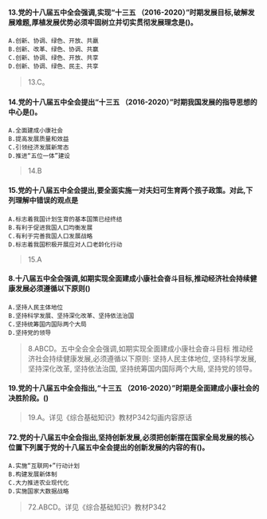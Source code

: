 #### 13.党的十八届五中全会强调,实现“十三五 （2016-2020）”时期发展目标,破解发展难题,厚植发展优势必须牢固树立并切实贯彻发展理念是()。
    A.创新、协调、绿色、开放、共羸
    B.创新、改革、绿色、协调、共赢
    C.创新、协调、绿色、开放、共享
    D.创新、协调、绿色、民主、共享
>   13.C。

#### 14.党的十八届五中全会提出“十三五 （2016-2020）”时期我国发展的指导思想的中心是()。
    A.全面建成小康社会
    B.提高发展质量和效益
    C.引领经济发展新常态
    D.推进“五位一体”建设
>   14.B

#### 15.党的十八届五中全会提出,要全面实施一对夫妇可生育两个孩子政策。对此,下列理解中错误的观点是
    A.标志着我国计划生育的基本国策已经终结
    B.有利于促进我国人口均衡发展
    C.有利于完善我国人口发展战略
    D.标志着我国积极开展应对人口老龄化行动
>   15.A

#### 8.十八届五中全会强调,如期实现全面建成小康社会奋斗目标,推动经济社会持续健康发展必须遵循以下原则()
    A.坚持人民主体地位
    B.坚持科学发展、坚持深化改革、坚持依法治国
    C.坚持统筹国内国际两个大局
    D.坚持党的领导
>   8.ABCD。五中全会全会强调,如期实现全面建成小康社会奋斗目标
    推动经济社会持续健康发展,必须遵循以下原则:
    坚持人民主体地位,
    坚持科学发展,
    坚持深化改革,
    坚持依法治国,
    坚持统筹国内国际两个大局,
    坚持党的领导。

#### 19.党的十八届五中全会指出,“十三五 （2016-2020）”时期是全面建成小康社会的决胜阶段。()
>   19.A。详见《综合基础知识》教材P342勾画内容原话

#### 72.党的十八届五中全会指出,坚持创新发展,必须把创新摆在国家全局发展的核心位置下列属于党的十八届五中全会提出的创新发展的内容的有()。
    A.实施“互联网+”行动计划
    B.构建发展新体制
    C.大力推进农业现代化
    D.实施国家大数据战略
>   72.ABCD。详见《综合基础知识》教材P342









































